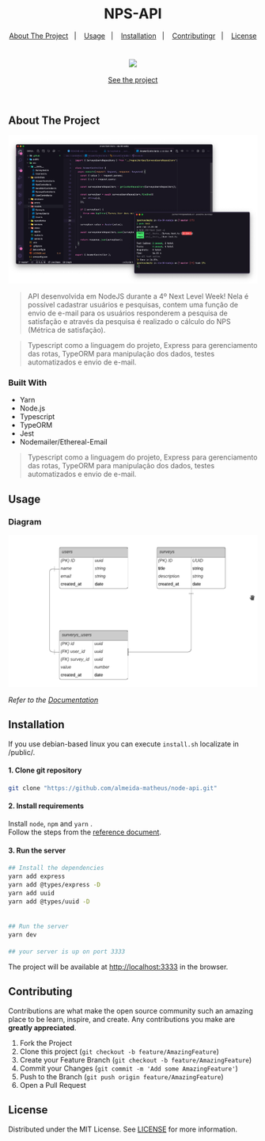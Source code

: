 <!-- [![Node Version](https://img.shields.io/badge/python-3.9-1f425f.svg?style=for-the-badge)](https://python.org)
[![Express Version](https://img.shields.io/badge/python-3.9-1f425f.svg?style=for-the-badge)](https://python.org) -->

<h1 align="center">NPS-API</h1>

<p align="center">
  <a href="#about-the-project">About The Project</a>&nbsp;&nbsp;&nbsp;|&nbsp;&nbsp;&nbsp;
  <a href="#usage">Usage</a>&nbsp;&nbsp;&nbsp;|&nbsp;&nbsp;&nbsp;
  <a href="#installation">Installation</a>&nbsp;&nbsp;&nbsp;|&nbsp;&nbsp;&nbsp;
  <a href="#contributing">Contributingr</a>&nbsp;&nbsp;&nbsp;|&nbsp;&nbsp;&nbsp;
  <a href="#license">License</a>
</p>

<h1></h1>

<p align="center">
      <a href="#">
        <img  src="https://img.shields.io/badge/-SEE%20THE%20PROJECT-1100FF?&style=for-the-badge&logoColor=fff"/>
      </a>
</p>

<p align="center">
      <a href="#">See the project</a>
</p>

<br>

<!-- PROJECT LOGO -->
<!-- <br />
<p align="center">
  <a href="https://github.com/othneildrew/Best-README-Template">
    <img src="https://raw.githubusercontent.com/othneildrew/Best-README-Template/master/images/logo.png" alt="Logo" width="80" height="80">
  </a>

  <h3 align="center">Best-README-Template</h3>

  <p align="center">
    An awesome README template to jumpstart your projects!
    <br />
    <a href="https://github.com/othneildrew/Best-README-Template"><strong> View Demo »</strong></a>
    <br />
  </p>
</p> -->

<!-- TABLE OF CONTENTS -->
<!-- <details open="open">
  <summary>Table of Contents</summary>
  <br>
  <ol>
    <li>
      <a href="#about-the-project">About The Project</a>
    </li>
    <li><a href="#usage">Usage</a></li>
    <li><a href="#installation">Installation</a></li>
    <li><a href="#contributing">Contributing</a></li>
    <li><a href="#license">License</a></li>
  </ol>
</details> -->

<!-- ABOUT THE PROJECT -->
## About The Project

<img src="./public/assets/main.png" alt="NPS API">

> API desenvolvida em NodeJS durante a 4º Next Level Week! Nela é possível cadastrar usuários e pesquisas, contem uma função de envio de e-mail para os usuários responderem a pesquisa de satisfação e através da pesquisa é realizado o cálculo do NPS (Métrica de satisfação).

> Typescript como a linguagem do projeto, Express para gerenciamento das rotas, TypeORM para manipulação dos dados, testes automatizados e envio de e-mail.

<!-- <br> -->

### Built With

* Yarn
* Node.js
* Typescript
* TypeORM
* Jest
* Nodemailer/Ethereal-Email

> Typescript como a linguagem do projeto, Express para gerenciamento das rotas, TypeORM para manipulação dos dados, testes automatizados e envio de e-mail.

<!-- USAGE -->
## Usage

### Diagram

<img src="./public/assets/diagram.png" alt="NPS API">


_Refer to the [Documentation](https://google.com)_

<!-- INSTALATION -->
## Installation
If you use debian-based linux you can execute ```install.sh``` localizate in /public/.

#### 1. Clone git repository
```bash
git clone "https://github.com/almeida-matheus/node-api.git"
```

#### 2. Install requirements
Install ```node```, ```npm``` and ```yarn``` . </br>
Follow the steps from the [reference document](https://docs.python-guide.org/starting/installation/).

#### 3. Run the server
```bash
## Install the dependencies
yarn add express
yarn add @types/express -D
yarn add uuid
yarn add @types/uuid -D


## Run the server
yarn dev

## your server is up on port 3333
```
The project will be available at [http://localhost:3333](http://localhost:3333) in the browser.

<!-- CONTRIBUTING -->
## Contributing

Contributions are what make the open source community such an amazing place to be learn, inspire, and create. Any contributions you make are **greatly appreciated**.

1. Fork the Project
2. Clone this project (`git checkout -b feature/AmazingFeature`)
3. Create your Feature Branch (`git checkout -b feature/AmazingFeature`)
4. Commit your Changes (`git commit -m 'Add some AmazingFeature'`)
5. Push to the Branch (`git push origin feature/AmazingFeature`)
6. Open a Pull Request

<!-- LICENSE -->
## License

Distributed under the MIT License. See [LICENSE](LICENSE) for more information.

